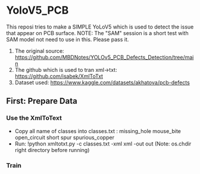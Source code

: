 # YoloV5_PCB
This reposi tries to make a SIMPLE YoLoV5 which is used to detect the issue that appear on PCB surface.
NOTE: The "SAM" session is a short test with SAM model not need to use in this. Please pass it.
1) The original source: https://github.com/MBDNotes/YOLOv5_PCB_Defects_Detection/tree/main
2) The github which is used to tran xml->txt: https://github.com/isabek/XmlToTxt
3) Dataset used: https://www.kaggle.com/datasets/akhatova/pcb-defects
## First: Prepare Data
### Use the XmlToText
- Copy all name of classes into classes.txt : 
missing_hole
mouse_bite
open_circuit
short
spur
spurious_copper
- Run: !python xmltotxt.py -c classes.txt -xml xml -out out
(Note: os.chdir right directory before running)
### Train

